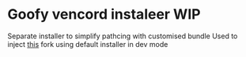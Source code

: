 # Goofy vencord instaleer WIP
Separate installer to simplify pathcing with customised bundle
Used to inject [this](https://github.com/NatsukashiiOwU/Vencord) fork using default installer in dev mode
